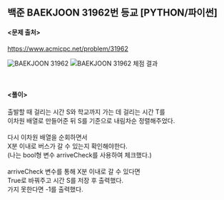 ## 백준 BAEKJOON 31962번 등교 [PYTHON/파이썬]

#### <문제 출처><br>
https://www.acmicpc.net/problem/31962

![BAEKJOON 31962](https://img1.daumcdn.net/thumb/R1280x0/?scode=mtistory2&fname=https%3A%2F%2Fblog.kakaocdn.net%2Fdn%2Fd4hGgl%2FbtsICkAVQVT%2FHBCOGDkj7zZYgjeG61JyYk%2Fimg.png)
![BAEKJOON 31962 체점 결과](https://img1.daumcdn.net/thumb/R1280x0/?scode=mtistory2&fname=https%3A%2F%2Fblog.kakaocdn.net%2Fdn%2FbuOBU3%2FbtsIChjUVVk%2FcpMpzKEXFQfnu4A1eQZ9K0%2Fimg.png)

<br>

#### <풀이><br>

출발할 때 걸리는 시간 S와 학교까지 가는 데 걸리는 시간 T를  
이차원 배열로 만들어준 뒤 S를 기준으로 내림차순 정렬해주었다.  
<br/>
다시 이차원 배열을 순회하면서  
X분 이내로 버스가 갈 수 있는지 확인해야한다.  
(나는 bool형 변수 arriveCheck를 사용하여 체크했다.)  
<br/>
arriveCheck 변수를 통해 X분 이내로 갈 수 있다면  
True로 바꿔주고 시간 S를 저장 후 출력했다.  
가지 못한다면 -1를 출력했다.  